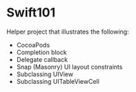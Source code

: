# Swift101

Helper project that illustrates the following:

* CocoaPods
* Completion block
* Delegate callback
* Snap (Masonry) UI layout constraints
* Subclassing UIView
* Subclassing UITableViewCell
